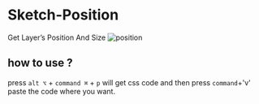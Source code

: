 # Sketch-Position

Get Layer’s Position And Size 
![position](https://cloud.githubusercontent.com/assets/8079787/14456341/0263c718-00d7-11e6-81c2-32c378a2c84d.gif)

## how to use ?

press `alt ⌥` + `command ⌘` + `p`
will get css code 
and then press `command`+'v'
paste the code where you want.

